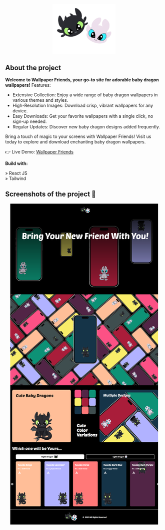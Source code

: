 <p align="center">
  <img src=".//src/assets/logo.png" alt="Logo" width="200"/>
</p>

## About the project
**Welcome to Wallpaper Friends, your go-to site for adorable baby dragon wallpapers!**
Features:
- Extensive Collection: Enjoy a wide range of baby dragon wallpapers in various themes and styles.
- High-Resolution Images: Download crisp, vibrant wallpapers for any device.
- Easy Downloads: Get your favorite wallpapers with a single click, no sign-up needed.
- Regular Updates: Discover new baby dragon designs added frequently.

Bring a touch of magic to your screens with Wallpaper Friends! Visit us today to explore and download enchanting baby dragon wallpapers.


👉 Live Demo: <a href="https://wallpaper-friends.vercel.app/">Wallpaper Friends</a>


**Build with:**

» React JS <br />
» Tailwind

## Screenshots of the project 📸

<p align="center">
  <img src="./Homepage.png" alt="Full Website"/>
</p>
